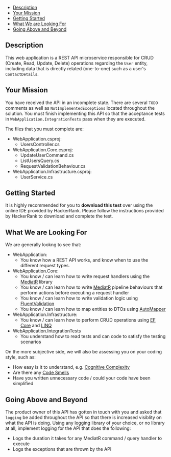 - [Description](#description)
- [Your Mission](#your-mission)
- [Getting Started](#getting-started)
- [What We are Looking For](#what-we-are-looking-for)
- [Going Above and Beyond](#going-above-and-beyond)

## Description

This web application is a REST API microservice responsible for CRUD (Create, Read, Update, Delete) operations regarding the `User` entity, including data that is directly related (one-to-one) such as a user's `ContactDetails`.

## Your Mission

You have received the API in an incomplete state. There are several `TODO` comments as well as `NotImplementedExceptions` located throughout the solution. You must finish implementing this API so that the acceptance tests in `WebApplication.IntegrationTests` pass when they are executed.

The files that you must complete are:

- WebApplication.csproj:
  - UsersController.cs
- WebApplication.Core.csproj:
  - UpdateUserCommand.cs
  - ListUsersQuery.cs
  - RequestValidationBehaviour.cs
- WebApplication.Infrastructure.csproj:
  - UserService.cs

## Getting Started

It is highly recommended for you to **download this test** over using the online IDE provided by HackerRank. Please follow the instructions provided by HackerRank to download and complete the test.

## What We are Looking For

We are generally lookng to see that:

- WebApplication:
  - You know how a REST API works, and know when to use the different request types.
- WebApplication.Core:
  - You know / can learn how to write request handlers using the [MediatR](https://github.com/jbogard/MediatR) library
  - You know / can learn how to write [MediatR](https://github.com/jbogard/MediatR) pipeline behaviours that perform actions before executing a request handler
  - You know / can learn how to write validation logic using [FluentValidation](https://fluentvalidation.net/)
  - You know / can learn how to map entities to DTOs using [AutoMapper](https://docs.automapper.org/en/stable/Getting-started.html)
- WebApplication.Infrastructure:
  - You know / can learn how to perform CRUD operations using [EF Core](https://docs.microsoft.com/en-us/ef/core/get-started/overview/first-app?tabs=netcore-cli) and [LINQ](https://docs.microsoft.com/en-us/dotnet/csharp/programming-guide/concepts/linq/)
- WebApplication.IntegrationTests
  - You understand how to read tests and can code to satisfy the testing scenarios

On the more subjective side, we will also be assessing you on your coding style, such as:

- How easy is it to understand, e.g. [Cognitive Complexity](https://docs.codeclimate.com/docs/cognitive-complexity)
- Are there any [Code Smells](https://refactoring.guru/refactoring/smells)
- Have you written unnecessary code / could your code have been simplified

## Going Above and Beyond

The product owner of this API has gotten in touch with you and asked that `logging` be added throughout the API so that there is increased visiblity on what the API is doing. Using any logging library of your choice, or no library at all, implement logging for the API that does the following:

- Logs the duration it takes for any MediatR command / query handler to execute
- Logs the exceptions that are thrown by the API
